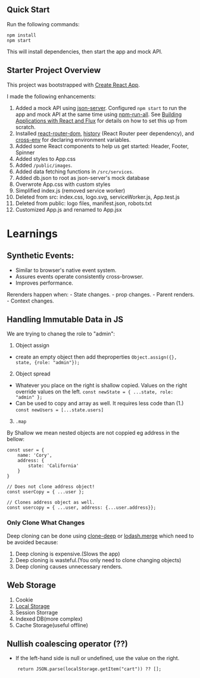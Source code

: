 ## Quick Start

Run the following commands:

```
npm install
npm start
```

This will install dependencies, then start the app and mock API.

## Starter Project Overview

This project was bootstrapped with [Create React App](https://github.com/facebook/create-react-app).

I made the following enhancements:

1. Added a mock API using [json-server](https://github.com/typicode/json-server). Configured `npm start` to run the app and mock API at the same time using [npm-run-all](https://www.npmjs.com/package/npm-run-all). See [Building Applications with React and Flux](https://app.pluralsight.com/library/courses/react-flux-building-applications/table-of-contents) for details on how to set this up from scratch.
1. Installed [react-router-dom](https://www.npmjs.com/package/react-router-dom), [history](https://www.npmjs.com/package/history) (React Router peer dependency), and [cross-env](https://www.npmjs.com/search?q=cross-env) for declaring environment variables.
1. Added some React components to help us get started: Header, Footer, Spinner
1. Added styles to App.css
1. Added `/public/images`.
1. Added data fetching functions in `/src/services`.
1. Added db.json to root as json-server's mock database
1. Overwrote App.css with custom styles
1. Simplified index.js (removed service worker)
1. Deleted from src: index.css, logo.svg, serviceWorker.js, App.test.js
1. Deleted from public: logo files, manifest.json, robots.txt
1. Customized App.js and renamed to App.jsx


# Learnings
## Synthetic Events:
- Similar to browser's native event system.
- Assures events operate consistently cross-browser.
- Improves performance.

Rerenders happen when:
    - State changes.
    - prop changes.
    - Parent renders.
    - Context changes.


## Handling Immutable Data in JS
We are trying to chaneg the role to "admin":
1. Object assign
- create an empty object then add theproperties
    ```Object.assign({}, state, {role: "admin"});```
        
2. Object spread 
- Whatever you place on the right is shallow copied. Values on the right override values on the left.
    ```const newState = { ...state, role: "admin" };```
- Can be used to copy and array as well. It requires less code than (1.)
    ```const newUsers = [...state.users]```

3. 
    ```.map```


By Shallow we mean nested objects are not coppied eg address in the bellow:
```
const user = {
    name: 'Cory',
    address: {
        state: 'California'
    }
}
```
```
// Does not clone address object!
const userCopy = { ...user };
```
```
// Clones address object as well.
const usercopy = { ...user, address: {...user.address}}; 
```
### Only Clone What Changes
Deep cloning can be done using [clone-deep]() or [lodash.merge]() which need to be avoided because:
1. Deep cloning is expensive.(Slows the app)
2. Deep cloning is wasteful.(You only need to clone changing objects)
3. Deep cloning causes unnecessary renders.

## Web Storage
1. Cookie
2. [Local Storage](https://developer.mozilla.org/en-US/docs/Web/API/Window/localStorage)
3. Session Storrage
4. Indexed DB(more complex)
5. Cache Storage(useful offline)


## Nullish coalescing operator (??)
- If the left-hand side is null or undefined, use the value on the right.
```
    return JSON.parse(localStorage.getItem("cart")) ?? [];
```